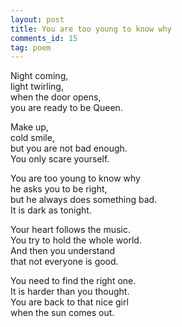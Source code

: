 ```yaml
---
layout: post
title: You are too young to know why
comments_id: 15
tag: poem
---
```


Night coming,<br />
light twirling,<br />
when the door opens,<br />
you are ready to be Queen.

Make up,<br />
cold smile,<br />
but you are not bad enough.<br />
You only scare yourself.

You are too young to know why<br />
he asks you to be right,<br />
but he always does something bad.<br />
It is dark as tonight.

Your heart follows the music.<br />
You try to hold the whole world.<br />
And then you understand<br />
that not everyone is good.

You need to find the right one.<br />
It is harder than you thought.<br />
You are back to that nice girl<br />
when the sun comes out.
